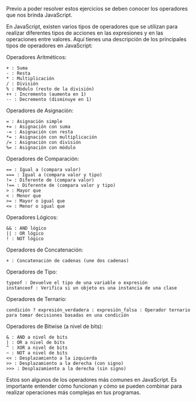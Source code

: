 Previo a poder resolver estos ejercicios se deben conocer los operadores que nos brinda JavaScript.

En JavaScript, existen varios tipos de operadores que se utilizan para realizar diferentes tipos de acciones en las expresiones y en las operaciones entre valores. Aquí tienes una descripción de los principales tipos de operadores en JavaScript:

Operadores Aritméticos:

    + : Suma
    - : Resta
    * : Multiplicación
    / : División
    % : Módulo (resto de la división)
    ++ : Incremento (aumenta en 1)
    -- : Decremento (disminuye en 1)

Operadores de Asignación:

    = : Asignación simple
    += : Asignación con suma
    -= : Asignación con resta
    *= : Asignación con multiplicación
    /= : Asignación con división
    %= : Asignación con módulo
Operadores de Comparación:

    == : Igual a (compara valor)
    === : Igual a (compara valor y tipo)
    != : Diferente de (compara valor)
    !== : Diferente de (compara valor y tipo)
    > : Mayor que
    < : Menor que
    >= : Mayor o igual que
    <= : Menor o igual que
Operadores Lógicos:

    && : AND lógico
    || : OR lógico
    ! : NOT lógico
Operadores de Concatenación:

    + : Concatenación de cadenas (une dos cadenas)
Operadores de Tipo:

    typeof : Devuelve el tipo de una variable o expresión
    instanceof : Verifica si un objeto es una instancia de una clase
Operadores de Ternario:

    condición ? expresión_verdadera : expresión_falsa : Operador ternario para tomar decisiones basadas en una condición
Operadores de Bitwise (a nivel de bits):

    & : AND a nivel de bits
    | : OR a nivel de bits
    ^ : XOR a nivel de bits
    ~ : NOT a nivel de bits
    << : Desplazamiento a la izquierda
    >> : Desplazamiento a la derecha (con signo)
    >>> : Desplazamiento a la derecha (sin signo)
Estos son algunos de los operadores más comunes en JavaScript. Es importante entender cómo funcionan y cómo se pueden combinar para realizar operaciones más complejas en tus programas.